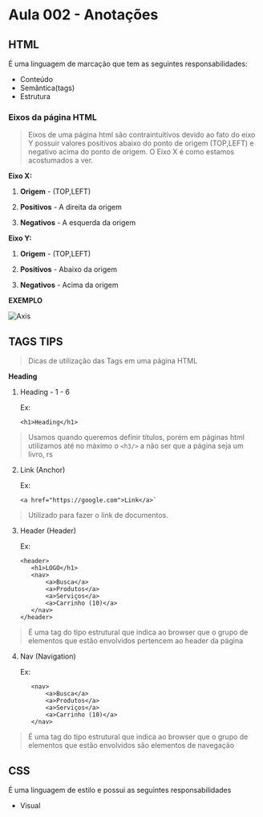 # Aula 002 - Anotações

## HTML

É uma linguagem de marcação que tem as seguintes responsabilidades:
- Conteúdo
- Semântica(tags)
- Estrutura

### Eixos da página HTML
>Eixos de uma página html são contraintuitivos devido ao fato do eixo Y possuir valores positivos abaixo do ponto de origem
(TOP,LEFT) e negativo acima do ponto de origem. O Eixo X é como estamos acostumados a ver.

**Eixo X:**

1. **Origem** - (TOP,LEFT)

2. **Positivos** - A direita da origem

3. **Negativos** - A esquerda da origem

**Eixo Y:**

1. **Origem** - (TOP,LEFT)

2. **Positivos** - Abaixo da origem

3. **Negativos** - Acima da origem
 
 
**EXEMPLO**

![Axis](https://storage.googleapis.com/artlab-public.appspot.com/share/3W4PKPCTV4ZY.png)

## TAGS TIPS
> Dicas de utilização das Tags em uma página HTML

**Heading**

1. Heading - 1 - 6 

    Ex: 
    ```
    <h1>Heading</h1>
    ```
> Usamos quando queremos definir títulos, porém em páginas html utilizamos até no máximo o `<h3/>`
> a não ser que a página seja um livro, rs

2. Link (Anchor) 

    Ex: 
    ```
    <a href="https://google.com">Link</a>`
    ```
> Utilizado para fazer o link de documentos.

3. Header (Header) 

    Ex:
     ```
     <header>
        <h1>LOGO</h1>
        <nav>
            <a>Busca</a> 
            <a>Produtos</a> 
            <a>Serviços</a>
            <a>Carrinho (10)</a>
        </nav>
    </header>
    ```
> É uma tag do tipo estrutural que indica ao browser que o grupo de elementos que estão envolvidos
> pertencem ao header da página

4. Nav (Navigation) 

    Ex:
     ```
        <nav>
            <a>Busca</a> 
            <a>Produtos</a> 
            <a>Serviços</a>
            <a>Carrinho (10)</a>
        </nav>
    ```
> É uma tag do tipo estrutural que indica ao browser que o grupo de elementos que estão envolvidos
>são elementos de navegação

## CSS

É uma linguagem de estilo e possui as seguintes responsabilidades
- Visual
